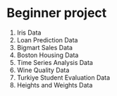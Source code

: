 # Beginner project
1. Iris Data
2. Loan Prediction Data
3. Bigmart Sales Data
4. Boston Housing Data
5. Time Series Analysis Data
6. Wine Quality Data
7. Turkiye Student Evaluation Data
8. Heights and Weights Data
